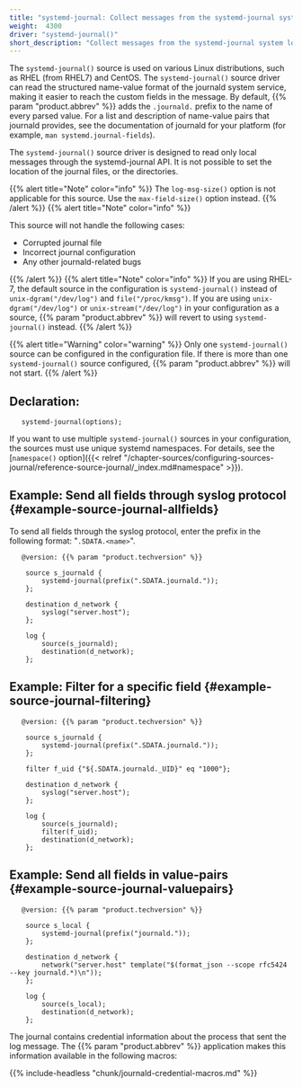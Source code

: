 ```yaml
---
title: "systemd-journal: Collect messages from the systemd-journal system log storage"
weight:  4300
driver: "systemd-journal()"
short_description: "Collect messages from the systemd-journal system log storage"
---
```

<!-- DISCLAIMER: This file is based on the syslog-ng Open Source Edition documentation https://github.com/balabit/syslog-ng-ose-guides/commit/2f4a52ee61d1ea9ad27cb4f3168b95408fddfdf2 and is used under the terms of The syslog-ng Open Source Edition Documentation License. The file has been modified by Axoflow. -->

The `systemd-journal()` source is used on various Linux distributions, such as RHEL (from RHEL7) and CentOS. The `systemd-journal()` source driver can read the structured name-value format of the journald system service, making it easier to reach the custom fields in the message. By default, {{% param "product.abbrev" %}} adds the `.journald.` prefix to the name of every parsed value. For a list and description of name-value pairs that journald provides, see the documentation of journald for your platform (for example, `man systemd.journal-fields`).

The `systemd-journal()` source driver is designed to read only local messages through the <span>systemd-journal</span> API. It is not possible to set the location of the journal files, or the directories.

{{% alert title="Note" color="info" %}}
The `log-msg-size()` option is not applicable for this source. Use the `max-field-size()` option instead.
{{% /alert %}} {{% alert title="Note" color="info" %}}

This source will not handle the following cases:

- Corrupted journal file
- Incorrect journal configuration
- Any other journald-related bugs

{{% /alert %}} {{% alert title="Note" color="info" %}}
If you are using RHEL-7, the default source in the configuration is `systemd-journal()` instead of `unix-dgram("/dev/log")` and `file("/proc/kmsg")`. If you are using `unix-dgram("/dev/log")` or `unix-stream("/dev/log")` in your configuration as a source, {{% param "product.abbrev" %}} will revert to using `systemd-journal()` instead.
{{% /alert %}}

{{% alert title="Warning" color="warning" %}}
Only one `systemd-journal()` source can be configured in the configuration file. If there is more than one `systemd-journal()` source configured, {{% param "product.abbrev" %}} will not start.
{{% /alert %}}

## Declaration:

```shell
   systemd-journal(options);
```

If you want to use multiple `systemd-journal()` sources in your configuration, the sources must use unique systemd namespaces. For details, see the [`namespace()` option]({{< relref "/chapter-sources/configuring-sources-journal/reference-source-journal/_index.md#namespace" >}}).

## Example: Send all fields through syslog protocol {#example-source-journal-allfields}

To send all fields through the syslog protocol, enter the prefix in the following format: "`.SDATA.<name>`".

```shell
   @version: {{% param "product.techversion" %}}
    
    source s_journald {
        systemd-journal(prefix(".SDATA.journald."));
    };
    
    destination d_network {
        syslog("server.host");
    };
    
    log {
        source(s_journald);
        destination(d_network);
    };
```

## Example: Filter for a specific field {#example-source-journal-filtering}

```shell
   @version: {{% param "product.techversion" %}}
    
    source s_journald {
        systemd-journal(prefix(".SDATA.journald."));
    };
    
    filter f_uid {"${.SDATA.journald._UID}" eq "1000"};
    
    destination d_network {
        syslog("server.host");
    };
    
    log {
        source(s_journald);
        filter(f_uid);
        destination(d_network);
    };
```

## Example: Send all fields in value-pairs {#example-source-journal-valuepairs}

```shell
   @version: {{% param "product.techversion" %}}
    
    source s_local {
        systemd-journal(prefix("journald."));
    };
    
    destination d_network {
        network("server.host" template("$(format_json --scope rfc5424 --key journald.*)\n"));
    };
    
    log {
        source(s_local);
        destination(d_network);
    };
```

The journal contains credential information about the process that sent the log message. The {{% param "product.abbrev" %}} application makes this information available in the following macros:

{{% include-headless "chunk/journald-credential-macros.md" %}}
